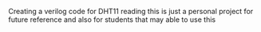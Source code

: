 Creating a verilog code for DHT11 reading this is just a personal project for future reference and also for students that may able to use this 
